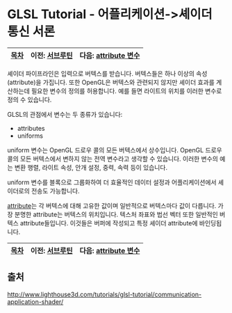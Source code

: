# GLSL Tutorial - 어플리케이션->셰이더 통신 서론

| [목차](../../README.md) | 이전: [서브루틴](../17_subroutines/17_subroutines.md) | 다음: [attribute 변수](../19_attribute_variables/19_attribute_variables.md) |
| :---------------------- | ----------------------------------------------------: | --------------------------------------------------------------------------: |

셰이더 파이프라인은 입력으로 버텍스를 받습니다. 버텍스들은 하나 이상의 속성(attribute)을 가집니다. 또한 OpenGL은 버텍스와 관련되지 않지만 셰이더 효과를 계산하는데 필요한 변수의 정의를 허용합니다. 예를 들면 라이트의 위치를 이러한 변수로 정의 수 있습니다.

GLSL의 관점에서 변수는 두 종류가 있습니다:

- attributes
- uniforms

uniform 변수는 OpenGL 드로우 콜의 모든 버텍스에서 상수입니다. OpenGL 드로우 콜의 모든 버텍스에서 변하지 않는 전역 변수라고 생각할 수 있습니다. 이러한 변수의 예는 변환 행렬, 라이트 속성, 안개 설정, 중력, 속력 등이 있습니다.

uniform 변수를 블록으로 그룹화하여 더 효율적인 데이터 설정과 어플리케이션에서 셰이더로의 전송도 가능합니다.

[attribute](http://www.lighthouse3d.com/tutorials/glsl-tutorial/attribute-variables/)는 각 버텍스에 대해 고유한 값이며 일반적으로 버텍스마다 값이 다릅니다. 가장 분명한 attribute는 버텍스의 위치입니다. 텍스처 좌표와 법선 벡터 또한 일반적인 버텍스 attribute들입니다. 이것들은 버퍼에 작성되고 특정 셰이더 attribute에 바인딩됩니다.

| [목차](../../README.md) | 이전: [서브루틴](../17_subroutines/17_subroutines.md) | 다음: [attribute 변수](../19_attribute_variables/19_attribute_variables.md) |
| :---------------------- | ----------------------------------------------------: | --------------------------------------------------------------------------: |

## 출처

http://www.lighthouse3d.com/tutorials/glsl-tutorial/communication-application-shader/
